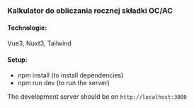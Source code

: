 ### Kalkulator do obliczania rocznej składki OC/AC

#### Technologie:
Vue3, Nuxt3, Tailwind

#### Setup:
- npm install (to install dependencies)
- npm run dev (to run the server)

The development server should be on `http://localhost:3000`
